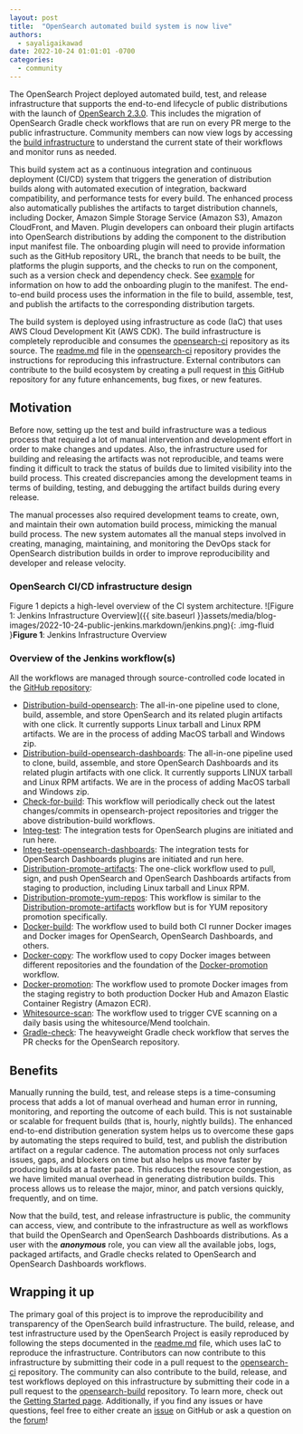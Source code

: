 ```yaml
---
layout: post
title:  "OpenSearch automated build system is now live"
authors: 
  - sayaligaikawad
date: 2022-10-24 01:01:01 -0700
categories: 
  - community
---
```


The OpenSearch Project deployed automated build, test, and release infrastructure that supports the end-to-end lifecycle of public distributions with the launch of [OpenSearch 2.3.0](https://opensearch.org/blog/releases/2022/09/opensearch-2-3-is-ready-for-download/). This includes the migration of OpenSearch Gradle check workflows that are run on every PR merge to the public infrastructure. Community members can now view logs by accessing the [build infrastructure](https://build.ci.opensearch.org/) to understand the current state of their workflows and monitor runs as needed.

This build system act as a continuous integration and continuous deployment (CI/CD) system that triggers the generation of distribution builds along with automated execution of integration, backward compatibility, and performance tests for every build. The enhanced process also automatically publishes the artifacts to target distribution channels, including Docker, Amazon Simple Storage Service (Amazon S3), Amazon CloudFront, and Maven. Plugin developers can onboard their plugin artifacts into OpenSearch distributions by adding the component to the distribution input manifest file. The onboarding plugin will need to provide information such as the GitHub repository URL, the branch that needs to be built, the platforms the plugin supports, and the checks to run on the component, such as a version check and dependency check. See [example](https://github.com/opensearch-project/opensearch-build/blob/main/manifests/1.3.0/opensearch-1.3.0.yml#L29-L34) for information on how to add the onboarding plugin to the manifest. The end-to-end build process uses the information in the file to build, assemble, test, and publish the artifacts to the corresponding distribution targets.

The build system is deployed using infrastructure as code (IaC) that uses AWS Cloud Development Kit (AWS CDK). The build infrastructure is completely reproducible and consumes the [opensearch-ci](https://github.com/opensearch-project/opensearch-ci) repository as its source. The [readme.md](https://github.com/opensearch-project/opensearch-ci/blob/main/README.md) file in the [opensearch-ci](https://github.com/opensearch-project/opensearch-ci) repository provides the instructions for reproducing this infrastructure. External contributors can contribute to the build ecosystem by creating a pull request in [this](https://github.com/opensearch-project/opensearch-ci) GitHub repository for any future enhancements, bug fixes, or new features.  

## Motivation

Before now, setting up the test and build infrastructure was a tedious process that required a lot of manual intervention and development effort in order to make changes and updates. Also, the infrastructure used for building and releasing the artifacts was not reproducible, and teams were finding it difficult to track the status of builds due to limited visibility into the build process. This created discrepancies among the development teams in terms of building, testing, and debugging the artifact builds during every release.

The manual processes also required development teams to create, own, and maintain their own automation build process, mimicking the manual build process. The new system automates all the manual steps involved in creating, managing, maintaining, and monitoring the DevOps stack for OpenSearch distribution builds in order to improve reproducibility and developer and release velocity.

### OpenSearch CI/CD infrastructure design
Figure 1 depicts a high-level overview of the CI system architecture.
![Figure 1: Jenkins Infrastructure Overview]({{ site.baseurl }}assets/media/blog-images/2022-10-24-public-jenkins.markdown/jenkins.png){: .img-fluid }**Figure 1**: Jenkins Infrastructure Overview

### Overview of the Jenkins workflow(s)

All the workflows are managed through source-controlled code located in the [GitHub repository](https://github.com/opensearch-project/opensearch-build/tree/main/jenkins):

* [Distribution-build-opensearch](https://build.ci.opensearch.org/job/distribution-build-opensearch/): The all-in-one pipeline used to clone, build, assemble, and store OpenSearch and its related plugin artifacts with one click. It currently supports Linux tarball and Linux RPM artifacts. We are in the process of adding MacOS tarball and Windows zip.
* [Distribution-build-opensearch-dashboards](https://build.ci.opensearch.org/job/distribution-build-opensearch-dashboards/): The all-in-one pipeline used to clone, build, assemble, and store OpenSearch Dashboards and its related plugin artifacts with one click. It currently supports LINUX tarball and Linux RPM artifacts. We are in the process of adding MacOS tarball and Windows zip.
* [Check-for-build](https://build.ci.opensearch.org/job/check-for-build/): This workflow will periodically check out the latest changes/commits in opensearch-project repositories and trigger the above distribution-build workflows.
* [Integ-test](https://build.ci.opensearch.org/job/integ-test/): The integration tests for OpenSearch plugins are initiated and run here.
* [Integ-test-opensearch-dashboards](https://build.ci.opensearch.org/job/integ-test-opensearch-dashboards/): The integration tests for OpenSearch Dashboards plugins are initiated and run here.
* [Distribution-promote-artifacts](https://build.ci.opensearch.org/job/distribution-promote-artifacts/): The one-click workflow used to pull, sign, and push OpenSearch and OpenSearch Dashboards artifacts from staging to production, including Linux tarball and Linux RPM.
* [Distribution-promote-yum-repos](https://build.ci.opensearch.org/job/distribution-promote-yum-repos/): This workflow is similar to the [Distribution-promote-artifacts](https://build.ci.opensearch.org/job/distribution-promote-artifacts/) workflow but is for YUM repository promotion specifically.
* [Docker-build](https://build.ci.opensearch.org/job/docker-build/): The workflow used to build both CI runner Docker images and Docker images for OpenSearch, OpenSearch Dashboards, and others.
* [Docker-copy](https://build.ci.opensearch.org/job/docker-copy/): The workflow used to copy Docker images between different repositories and the foundation of the [Docker-promotion](https://build.ci.opensearch.org/job/docker-promotion/) workflow.
* [Docker-promotion](https://build.ci.opensearch.org/job/docker-promotion/): The workflow used to promote Docker images from the staging registry to both production Docker Hub and Amazon Elastic Container Registry (Amazon ECR).
* [Whitesource-scan](https://build.ci.opensearch.org/job/whitesource-scan/): The workflow used to trigger CVE scanning on a daily basis using the whitesource/Mend toolchain.
* [Gradle-check](https://build.ci.opensearch.org/job/gradle-check/): The heavyweight Gradle check workflow that serves the PR checks for the OpenSearch repository.

## Benefits

Manually running the build, test, and release steps is a time-consuming process that adds a lot of manual overhead and human error in running, monitoring, and reporting the outcome of each build. This is not sustainable or scalable for frequent builds (that is, hourly, nightly builds). The enhanced end-to-end distribution generation system helps us to overcome these gaps by automating the steps required to build, test, and publish the distribution artifact on a regular cadence. The automation process not only surfaces issues, gaps, and blockers on time but also helps us move faster by producing builds at a faster pace. This reduces the resource congestion, as we have limited manual overhead in generating distribution builds. This process allows us to release the major, minor, and patch versions quickly, frequently, and on time.

Now that the build, test, and release infrastructure is public, the community can access, view, and contribute to the infrastructure as well as workflows that build the OpenSearch and OpenSearch Dashboards distributions. As a user with the **_anonymous_** role, you can view all the available jobs, logs, packaged artifacts, and Gradle checks related to OpenSearch and OpenSearch Dashboards workflows.


## Wrapping it up

The primary goal of this project is to improve the reproducibility and transparency of the OpenSearch build infrastructure. The build, release, and test infrastructure used by the OpenSearch Project is easily reproduced by following the steps documented in the [readme.md](https://github.com/opensearch-project/opensearch-ci/blob/main/README.md) file, which uses IaC to reproduce the infrastructure. Contributors can now contribute to this infrastructure by submitting their code in a pull request to the [opensearch-ci](https://github.com/opensearch-project/opensearch-ci) repository. The community can also contribute to the build, release, and test workflows deployed on this infrastructure by submitting their code in a pull request to the [opensearch-build](https://github.com/opensearch-project/opensearch-build) repository. To learn more, check out the [Getting Started page](https://github.com/opensearch-project/opensearch-ci#getting-started). Additionally, if you find any issues or have questions, feel free to either create an [issue](https://github.com/opensearch-project/opensearch-ci/issues) on GitHub or ask a question on the [forum](https://forum.opensearch.org/c/build/12)!
